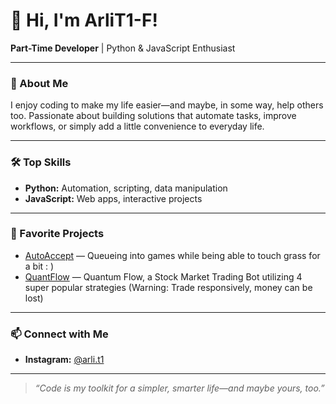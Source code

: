 # 👋 Hi, I'm ArliT1-F!

**Part-Time Developer** | Python & JavaScript Enthusiast

---

### 🚀 About Me

I enjoy coding to make my life easier—and maybe, in some way, help others too. Passionate about building solutions that automate tasks, improve workflows, or simply add a little convenience to everyday life.

---

### 🛠️ Top Skills

- **Python:** Automation, scripting, data manipulation
- **JavaScript:** Web apps, interactive projects

---

### 🌟 Favorite Projects

- [AutoAccept](#) — Queueing into games while being able to touch grass for a bit : )
- [QuantFlow](#) — Quantum Flow, a Stock Market Trading Bot utilizing 4 super popular strategies (Warning: Trade responsively, money can be lost)

---

### 📫 Connect with Me

- **Instagram:** [@arli.t1](https://instagram.com/arli.t1)

---

> _“Code is my toolkit for a simpler, smarter life—and maybe yours, too.”_
